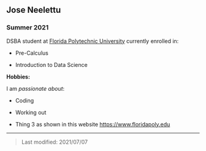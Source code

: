 ## Jose Neelettu

### Summer 2021 

DSBA student at [Florida Polytechnic University](https://www.floridapoly.edu) currently enrolled in: 

- Pre-Calculus

- Introduction to Data Science


**Hobbies:**

I am _passionate about_: 

- Coding

- Working out

- Thing 3 as shown in this website <https://www.floridapoly.edu>

***

> Last modified: 2021/07/07